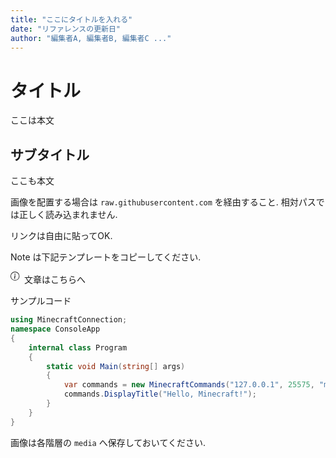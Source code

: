 ```yaml
---
title: "ここにタイトルを入れる"
date: "リファレンスの更新日"
author: "編集者A, 編集者B, 編集者C ..."
---
```


# タイトル
ここは本文

## サブタイトル
ここも本文

画像を配置する場合は `raw.githubusercontent.com` を経由すること. 相対パスでは正しく読み込まれません.

リンクは自由に貼ってOK.

Note は下記テンプレートをコピーしてください.

<div class="alert alert-info" role="alert">
    <svg xmlns="http://www.w3.org/2000/svg" width="18" height="18" fill="currentColor" class="bi bi-info-circle" viewBox="0 0 20 20">
        <path d="M8 15A7 7 0 1 1 8 1a7 7 0 0 1 0 14zm0 1A8 8 0 1 0 8 0a8 8 0 0 0 0 16z" />
        <path d="m8.93 6.588-2.29.287-.082.38.45.083c.294.07.352.176.288.469l-.738 3.468c-.194.897.105 1.319.808 1.319.545 0 1.178-.252 1.465-.598l.088-.416c-.2.176-.492.246-.686.246-.275 0-.375-.193-.304-.533L8.93 6.588zM9 4.5a1 1 0 1 1-2 0 1 1 0 0 1 2 0z" />
    </svg>
    文章はこちらへ
</div>

サンプルコード

```cs:Program.cs
using MinecraftConnection;
namespace ConsoleApp
{
    internal class Program
    {
        static void Main(string[] args)
        {
            var commands = new MinecraftCommands("127.0.0.1", 25575, "minecraft");
            commands.DisplayTitle("Hello, Minecraft!");
        }
    }
}
```

画像は各階層の `media` へ保存しておいてください.